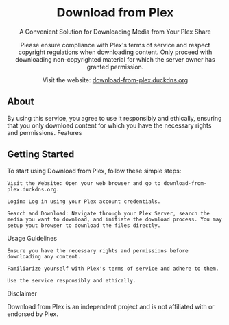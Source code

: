 <h1 align="center">Download from Plex</h1>

<p align="center">
  A Convenient Solution for Downloading Media from Your Plex Share
</p>
<p align="center">
  Please ensure compliance with Plex's terms of service and respect copyright regulations when downloading content. Only proceed with downloading non-copyrighted material for which the server owner has granted permission.
</p>
<p align="center">
  Visit the website: <a href="http://download-from-plex.duckdns.org">download-from-plex.duckdns.org</a>
</p>
<h2 align="left">About</h2>


 By using this service, you agree to use it responsibly and ethically, ensuring that you only download content for which you have the necessary rights and permissions.
Features

<h2 align="left">Getting Started</h2>

To start using Download from Plex, follow these simple steps:

    Visit the Website: Open your web browser and go to download-from-plex.duckdns.org.

    Login: Log in using your Plex account credentials.

    Search and Download: Navigate through your Plex Server, search the media you want to download, and initiate the download process. You may setup yout browser to download the files directly.

Usage Guidelines

    Ensure you have the necessary rights and permissions before downloading any content.

    Familiarize yourself with Plex's terms of service and adhere to them.

    Use the service responsibly and ethically.


Disclaimer

Download from Plex is an independent project and is not affiliated with or endorsed by Plex.

